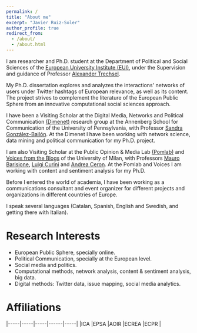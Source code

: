 ```yaml
---
permalink: /
title: "About me"
excerpt: "Javier Ruiz-Soler"
author_profile: true
redirect_from: 
  - /about/
  - /about.html
---
```



I am researcher and Ph.D. student at the Department of Political and Social Sciences of the [European University Institute (EUI)](http://eui.eu), under the Supervision and guidance of Professor [Alexander Trechsel](https://www.unilu.ch/en/faculties/faculty-of-humanities-and-social-sciences/institutes-departements-and-research-centres/department-of-political-science/staff/prof-dr-alexander-trechsel/). 

My Ph.D. dissertation explores and analyzes the interactions' networks of users under Twitter hashtags of European relevance, as well as its content. The project strives to complement the literature of the European Public Sphere from an innovative computational social sciences approach.

I have been a Visiting Scholar at the Digital Media, Networks and Political Communication [(Dimenet)](http://http://dimenet.asc.upenn.edu) research group at the Annenberg School for Communication of the University of Pennsylvania, with Professor [Sandra González-Bailón](https://www.asc.upenn.edu/node/648). At the Dimenet I have been working with network science, data mining and political communication for my Ph.D. project.

I am also Visiting Scholar at the Public Opinion & Media Lab [(Pomlab)](http://www.pomlab.unimi.it) and [Voices from the Blogs](https://www.voices-int.com/?language=en) of the University of Milan, with Professors [Mauro Barisione](http://users2.unimi.it/barisione/), [Luigi Curini](http://www.luigicurini.com) and [Andrea Ceron](https://andreaceron.com). At the Pomlab and Voices I am working with content and sentiment analysis for my Ph.D.




Before I entered the world of academia, I have been working as a communications consultant and event organizer for different projects and organizations in different countries of Europe. 

I speak several languages (Catalan, Spanish, English and Swedish, and getting there with Italian). 


Research Interests
======
- European Public Sphere, specially online.
- Political Communication, specially at the European level.
- Social media and politics.
- Computational methods, network analysis, content & sentiment analysis, big data.
- Digital methods: Twitter data, issue mapping, social media analytics.


Affiliations
======

|-----|-----|-----|------|-----|
|ICA  |EPSA |AOIR |ECREA |ECPR |